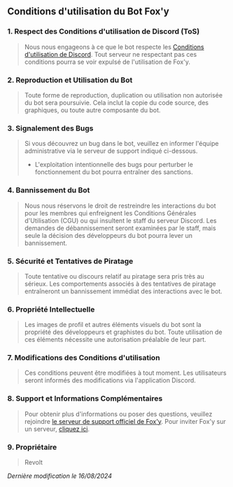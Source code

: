 ## Conditions d'utilisation du Bot Fox'y

### 1. Respect des Conditions d'utilisation de Discord (ToS)
> Nous nous engageons à ce que le bot respecte les [Conditions d'utilisation de Discord](https://discord.com/terms). Tout serveur ne respectant pas ces conditions pourra se voir expulsé de l'utilisation de Fox'y.

### 2. Reproduction et Utilisation du Bot
> Toute forme de reproduction, duplication ou utilisation non autorisée du bot sera poursuivie. Cela inclut la copie du code source, des graphiques, ou toute autre composante du bot.

### 3. Signalement des Bugs
> Si vous découvrez un bug dans le bot, veuillez en informer l'équipe administrative via le serveur de support indiqué ci-dessous. 
> - L'exploitation intentionnelle des bugs pour perturber le fonctionnement du bot pourra entraîner des sanctions.

### 4. Bannissement du Bot
> Nous nous réservons le droit de restreindre les interactions du bot pour les membres qui enfreignent les Conditions Générales d'Utilisation (CGU) ou qui insultent le staff du serveur Discord. Les demandes de débannissement seront examinées par le staff, mais seule la décision des développeurs du bot pourra lever un bannissement.

### 5. Sécurité et Tentatives de Piratage
> Toute tentative ou discours relatif au piratage sera pris très au sérieux. Les comportements associés à des tentatives de piratage entraîneront un bannissement immédiat des interactions avec le bot.

### 6. Propriété Intellectuelle
> Les images de profil et autres éléments visuels du bot sont la propriété des développeurs et graphistes du bot. Toute utilisation de ces éléments nécessite une autorisation préalable de leur part.

### 7. Modifications des Conditions d'utilisation
> Ces conditions peuvent être modifiées à tout moment. Les utilisateurs seront informés des modifications via l'application Discord.

### 8. Support et Informations Complémentaires
> Pour obtenir plus d'informations ou poser des questions, veuillez rejoindre [le serveur de support officiel de Fox'y](https://discord.gg/C9CCc2VpZK). Pour inviter Fox'y sur un serveur, [cliquez ici](https://discord.com/oauth2/authorize?client_id=1035925300544016535&scope=bot+applications.commands&permissions=2113400319).

### 9. Propriétaire
> Revolt

*Dernière modification le 16/08/2024*
